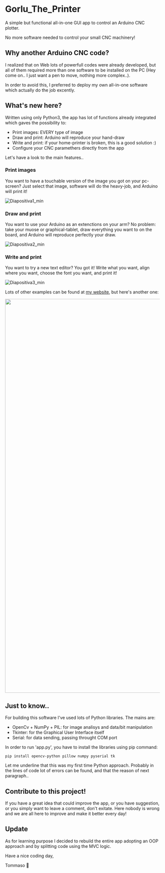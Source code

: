 # Gorlu_The_Printer

A simple but functional all-in-one GUI app to control an Arduino CNC plotter.

No more software needed to control your small CNC machinery!

## Why another Arduino CNC code?

I realized that on Web lots of powerfull codes were already developed, but all of them required more than
one software to be installed on the PC (Hey come on.. I just want a pen to move, nothing more complex..).

In order to avoid this, I preferred to deploy my own all-in-one software which actually do the job excently.

## What's new here?

Written using only Python3, the app has lot of functions already integrated which gaves the possibility to:

-   Print images: EVERY type of image
-   Draw and print: Arduino will reproduce your hand-draw
-   Write and print: if your home-printer is broken, this is a good solution :)
-   Configure your CNC paramethers directly from the app

Let's have a look to the main features..

### Print images

You want to have a touchable version of the image you got on your pc-screen? Just select that image, software will do the heavy-job, and Arduino will print it!

![Diapositiva1_min](https://user-images.githubusercontent.com/67842431/112904631-83538280-90e9-11eb-9cf6-623580a3d507.jpg)

### Draw and print

You want to use your Arduino as an extenctions on your arm? No problem: take your muose or graphical-tablet, draw everything you want to on the board, and Arduino will reproduce
perfectly your draw.

![Diapositiva2_min](https://user-images.githubusercontent.com/67842431/112904708-9d8d6080-90e9-11eb-840c-dccc4cb9e8f3.jpg)

### Write and print

You want to try a new text editor? You got it! Write what you want, align where you want, choose the font you want, and print it!

![Diapositiva3_min](https://user-images.githubusercontent.com/67842431/112904718-a2521480-90e9-11eb-9d2a-34c375fb1a66.jpg)

Lots of other examples can be found at [my website](https://bocchio.dev/article/gorlu-the-printer), but here's another one:

<img src="https://user-images.githubusercontent.com/67842431/112901097-9adc3c80-90e4-11eb-9527-207a1e6a146d.gif" width="1280"/>

## Just to know..

For building this software I've used lots of Python libraries. The mains are:

-   OpenCv + NumPy + PIL: for image analisys and data/bit manipulation
-   Tkinter: for the Graphical User Interface itself
-   Serial: for data sending, passing throught COM port

In order to run 'app.py', you have to install the libraries using pip command:

```shell
pip install opencv-python pillow numpy pyserial tk
```

Let me underline that this was my first time Python approach. Probably in the lines of code lot of errors can be found, and that the reason of next paragraph..

## Contribute to this project!

If you have a great idea that could improve the app, or you have suggestion, or you simply want to leave a comment, don't exitate. Here nobody is wrong and we are all here to
improve and make it better every day!

## Update

As for learning purpose I decided to rebuild the entire app adopting an OOP approach and by splitting code using the MVC logic.

Have a nice coding day,

Tommaso :panda_face:
